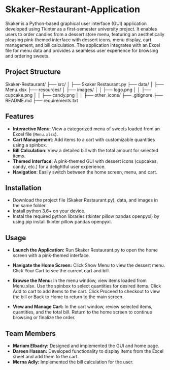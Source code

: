 # Skaker-Restaurant-Application
Skaker is a Python-based graphical user interface (GUI) application developed using Tkinter as a first-semester university project. It enables users to order candies from a dessert store menu, featuring an aesthetically pleasing pink-themed interface with dessert icons, menu display, cart management, and bill calculation. The application integrates with an Excel file for menu data and provides a seamless user experience for browsing and ordering sweets.

## Project Structure
Skaker-Restaurant/
├── src/
│   ├── Skaker Restaurant.py
├── data/
│   ├── Menu.xlsx
├── resources/
│   ├── images/
│   │   ├── logo.png
│   │   ├── cupcake.png
│   │   ├── candy.png
│   │   ├── other_icons/
├── .gitignore
├── README.md
├── requirements.txt


## Features
- **Interactive Menu**: View a categorized menu of sweets loaded from an Excel file (`Menu.xlsx`).
- **Cart Management**: Add items to a cart with customizable quantities using a spinbox.
- **Bill Calculation**: View a detailed bill with the total amount for selected items.
- **Themed Interface**: A pink-themed GUI with dessert icons (cupcakes, candy, etc.) for a delightful user experience.
- **Navigation**: Easily switch between the home screen, menu, and cart.

## Installation
- Download the project file (Skaker Restaurant.py), data, and images in the same folder.
- Install python 3.6+ on your device.
- Instal the required python libraries (tkinter pillow pandas openpyxl) by using pip install tkinter pillow pandas openpyxl.


## Usage
- **Launch the Application:**
  Run Skaker Restaurant.py to open the home screen with a pink-themed interface.
  
- **Navigate the Home Screen:**
  Click Show Menu to view the dessert menu.
  Click Your Cart to see the current cart and bill.
  
- **Browse the Menu:**
  In the menu window, view items loaded from Menu.xlsx.
  Use the spinbox to select quantities for desired items.
  Click Add to cart to add items to the cart.
  Click Proceed to checkout to view the bill or Back to Home to return to the main screen.

- **View and Manage Cart:**
  In the cart window, review selected items, quantities, and the total bill.
  Return to the home screen to continue browsing or finalize the order.

## Team Members
- **Mariam Elbadry:** Designed and implemented the GUI and home page.
- **Dareen Hassan:** Developed functionality to display items from the Excel sheet and add them to the cart.
- **Merna Adly:** Implemented the bill calculation for the user.






